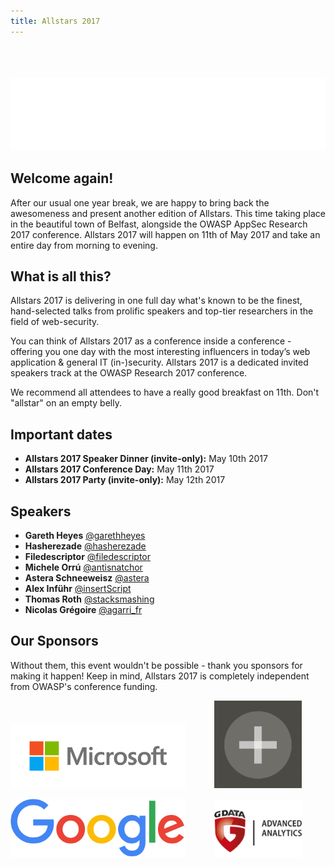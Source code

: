 ```yaml
---
title: Allstars 2017
---
```


<br />
<br />
<br />

<img src="../assets/images/allstars.gif">

## Welcome again!

After our usual one year break, we are happy to bring back the awesomeness and present another edition of Allstars. This time taking place in the beautiful town of Belfast, alongside the OWASP AppSec Research 2017 conference. Allstars 2017 will happen on 11th of May 2017 and take an entire day from morning to evening.

## What is all this?

Allstars 2017 is delivering in one full day what's known to be the finest, hand-selected talks from prolific speakers and top-tier researchers in the field of web-security.

You can think of Allstars 2017 as a conference inside a conference - offering you one day with the most interesting influencers in today’s web application &amp; general IT (in-)security. Allstars 2017 is a dedicated invited speakers track at the OWASP Research 2017 conference.

We recommend all attendees to have a really good breakfast on 11th. Don't "allstar" on an empty belly.

## Important dates  

* **Allstars 2017 Speaker Dinner (invite-only):** May 10th 2017 
* **Allstars 2017 Conference Day:** May 11th 2017
* **Allstars 2017 Party (invite-only):** May 12th 2017 

## Speakers 
 
* **Gareth Heyes** [@garethheyes](https://twitter.com/garethheyes)
* **Hasherezade** [@hasherezade](https://twitter.com/hasherezade)
* **Filedescriptor** [@filedescriptor](https://twitter.com/filedescriptor)
* **Michele Orrú** [@antisnatchor](https://twitter.com/antisnatchor)
* **Astera Schneeweisz** [@astera](https://twitter.com/astera)
* **Alex Inführ** [@insertScript](https://twitter.com/insertScript)
* **Thomas Roth** [@stacksmashing](https://twitter.com/stacksmashing)
* **Nicolas Grégoire** [@agarri_fr](https://twitter.com/agarri_fr)

## Our Sponsors

Without them, this event wouldn't be possible - thank you sponsors for making it happen! Keep in mind, Allstars 2017 is completely independent from OWASP's conference funding.

<img src="../assets/images/sponsors/microsoft.png" style="width: 20em;" title="Microsoft - they make Windows"> <img src="../assets/images/sponsors/cure53.png" style="width: 10em; margin-left: 3em" title="Cure53 - they make pentests"> 

<img src="../assets/images/sponsors/google.png" style="width: 20em;" title="Google - they have a search engine"> <img src="../assets/images/sponsors/gdata.png" style="width: 10em; margin-left: 3em" title="G Data ADAN - they do advanced stuff">
